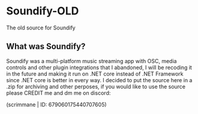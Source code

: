 # Soundify-OLD
The old source for Soundify

## What was Soundify?
Soundify was a multi-platform music streaming app with OSC, media controls and other plugin integrations that I abandoned, I will be recoding it in the future and making it run on .NET core instead of .NET Framework since .NET core is better in every way. I decided to put the source here in a .zip for archiving and other perposes, if you would like to use the source please CREDIT me and dm me on discord:

(scrimmane | ID: 679060175440707605)
